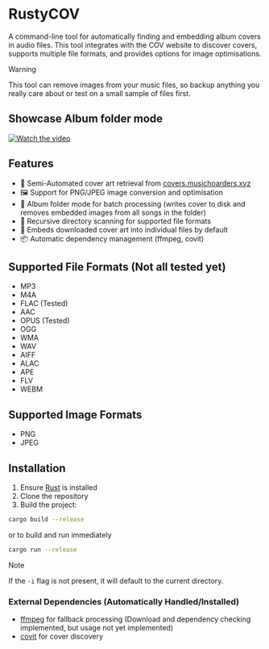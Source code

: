 # RustyCOV

A command-line tool for automatically finding and embedding album covers in audio files. This tool integrates with the COV website to discover covers, supports multiple file formats, and provides options for image optimisations.

> [!WARNING]  
> This tool can remove images from your music files, so backup anything you really care about or test on a small sample of files first.

## Showcase Album folder mode
[![Watch the video](https://img.youtube.com/vi/JHLt1CdCWuk/maxresdefault.jpg)](https://youtu.be/JHLt1CdCWuk)


## Features
- 🎵 Semi-Automated cover art retrieval from [covers.musichoarders.xyz](https://covers.musichoarders.xyz)
- 🖼️ Support for PNG/JPEG image conversion and optimisation
- 📁 Album folder mode for batch processing (writes cover to disk and removes embedded images from all songs in the folder)
- 📂 Recursive directory scanning for supported file formats
- 🔄 Embeds downloaded cover art into individual files by default
- 📦 Automatic dependency management (ffmpeg, covit)

## Supported File Formats (Not all tested yet)
- MP3
- M4A
- FLAC (Tested)
- AAC
- OPUS (Tested)
- OGG
- WMA
- WAV
- AIFF
- ALAC
- APE
- FLV
- WEBM

## Supported Image Formats
- PNG
- JPEG

## Installation
1. Ensure [Rust](https://rust-lang.org) is installed
2. Clone the repository
3. Build the project:

```bash
cargo build --release
```
or to build and run immediately
```bash
cargo run --release
```

> [!NOTE]  
> If the `-i` flag is not present, it will default to the current directory.


### External Dependencies (Automatically Handled/Installed)
- [ffmpeg](https://ffmpeg.org) for fallback processing (Download and dependency checking implemented, but usage not yet implemented)
- [covit](https://covers.musichoarders.xyz) for cover discovery
